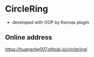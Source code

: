 # CircleRing
- developed with OOP by Konvas plugin

## Online address

https://huangche007.github.io/circlering/

